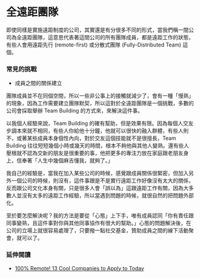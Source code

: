 # 全遠距團隊

即使同樣是實施遠距制度的公司，其實還是有分很多不同的形式，當我們稱一間公司為全遠距團隊，這意思代表著這間公司的所有團隊成員，都是遠距工作的狀態，有些人會用遠距先行 (remote-first) 或分散式團隊 (Fully-Distributed Team) 這個。

### 常見的挑戰

- 成員之間的關係建立

團隊成員並不在同個空間，所以一些非公事上的接觸就減少了，會有一種「慢熟」的現象，因為工作需要建立團隊默契，所以這對於全遠距團隊是一個挑戰，多數的公司會採取舉辦 Team Building 的方式來，來解決這件事。

以我個人經驗來說，Team Building 的確有幫助，但是效果有限。因為每個人交友步調本來就不相同，有些人你給他十分鐘，他就可以很快的融入群體，有些人則不，或著某些成員本身個性內向，對於交友這個技能就不是很擅長，Team Building 往往短短幾個小時或幾天的時間，根本不夠他與其他人變熟。還有些人壓根就不認為交新的朋友是很重要的事，他把更多的專注力放在家庭跟老朋友身上，信奉著「人生中幾個麻吉懂我，就夠了。」

我自己的經驗是，當我在加入某些公司的時候，感覺跟成員關係很緊密，但加入另外一個公司的時候，則沒有，這件事跟是不是實行遠距工作好像沒有太大的關係，反而跟公司文化本身有關，只是很多人會「誤以為」這跟遠距工作有關，因為大多數人並沒有太多的遠距工作經驗，所以當遇到問題的時候，就很自然的把問題外部化。

至於要怎麼解決呢？我的方法是要從「心態」上下手，唯有成員認同「你有責任跟同事變熟，且這件事對你與其他同事協作有很大的幫助。」心態的問題解決後，在公司的立場上就很容易處理了，只要撥一點社交基金，贊助成員之間的線下活動聚會，就可以了。

### 延伸閱讀

- [100% Remote! 13 Cool Companies to Apply to Today](https://www.glassdoor.com/blog/100-percent-remote-companies/)
